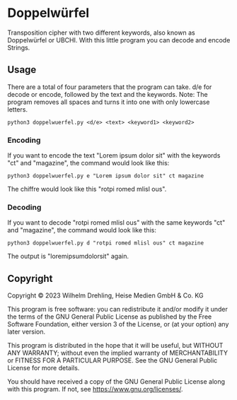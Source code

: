 # Doppelwürfel
Transposition cipher with two different keywords, also known as Doppelwürfel or UBCHI. With this little program you can decode and encode Strings.

## Usage

There are a total of four parameters that the program can take. d/e for decode or encode, followed by the text and the keywords. Note: The program removes all spaces and turns it into one with only lowercase letters.
```
python3 doppelwuerfel.py <d/e> <text> <keyword1> <keyword2>
```

### Encoding
If you want to encode the text "Lorem ipsum dolor sit" with the keywords "ct" and "magazine", the command would look like this:
```
python3 doppelwuerfel.py e "Lorem ipsum dolor sit" ct magazine
```
The chiffre would look like this "rotpi romed mlisl ous".

### Decoding
If you want to decode "rotpi romed mlisl ous" with the same keywords "ct" and "magazine", the command would look like this:
```
python3 doppelwuerfel.py d "rotpi romed mlisl ous" ct magazine
```
The output is "loremipsumdolorsit" again.


## Copyright

Copyright ©️ 2023 Wilhelm Drehling, Heise Medien GmbH & Co. KG

This program is free software: you can redistribute it and/or modify it under the terms of the GNU General Public License as published by the Free Software Foundation, either version 3 of the License, or (at your option) any later version.

This program is distributed in the hope that it will be useful, but WITHOUT ANY WARRANTY; without even the implied warranty of MERCHANTABILITY or FITNESS FOR A PARTICULAR PURPOSE. See the GNU General Public License for more details.

You should have received a copy of the GNU General Public License along with this program. If not, see https://www.gnu.org/licenses/.
